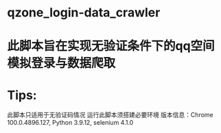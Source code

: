 # qzone_login-data_crawler
# 此脚本旨在实现无验证条件下的qq空间模拟登录与数据爬取

# Tips:
此脚本只适用于无验证码情况
运行此脚本须搭建必要环境
版本信息：Chrome 100.0.4896.127, Python 3.9.12, selenium 4.1.0
